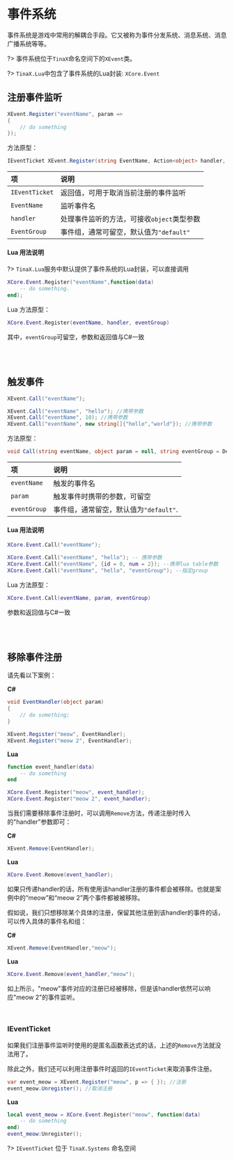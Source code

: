 # 事件系统

事件系统是游戏中常用的解耦合手段。它又被称为事件分发系统、消息系统、消息广播系统等等。

?> 事件系统位于`TinaX`命名空间下的`XEvent`类。

?> `TinaX.Lua`中包含了事件系统的Lua封装: `XCore.Event`

## 注册事件监听

``` csharp
XEvent.Register("eventName", param =>
{
    // do something
});
```

方法原型：

``` csharp
IEventTicket XEvent.Register(string EventName, Action<object> handler, string EventGroup = DefaultGroup)
```

|项|说明|
|:---|:---|
|`IEventTicket`| 返回值，可用于取消当前注册的事件监听|
|`EventName` | 监听事件名 |
|`handler`| 处理事件监听的方法，可接收`object`类型参数|
|`EventGroup`|事件组，通常可留空，默认值为`"default"`|

#### Lua 用法说明

?> `TinaX.Lua`服务中默认提供了事件系统的Lua封装，可以直接调用

``` lua
XCore.Event.Register("eventName",function(data)
    -- do something.
end);
```

Lua 方法原型：

``` lua
XCore.Event.Register(eventName, handler, eventGroup)
```

其中，`eventGroup`可留空，参数和返回值与C#一致

<br>

<br>

## 触发事件

``` csharp
XEvent.Call("eventName");

XEvent.Call("eventName", "hello"); //携带参数
XEvent.Call("eventName", 10); //携带参数
XEvent.Call("eventName", new string[]{"hello","world"}); //携带参数
```

方法原型：

``` csharp
void Call(string eventName, object param = null, string eventGroup = DefaultGroup)
```

|项|说明|
|:---|:---|
|`eventName` | 触发的事件名 |
|`param`| 触发事件时携带的参数，可留空 |
|`eventGroup` | 事件组，通常留空，默认值为`"default"`.|

#### Lua 用法说明


``` lua
XCore.Event.Call("eventName");

XCore.Event.Call("eventName", "hello"); -- 携带参数
XCore.Event.Call("eventName", {id = 0, num = 2}); --携带lua table参数
XCore.Event.Call("eventName", "hello", "eventGroup"); --指定group
```

Lua 方法原型：

``` lua
XCore.Event.Call(eventName, param, eventGroup)
```
参数和返回值与C#一致

<br>

<br>

## 移除事件注册

请先看以下案例：

**C#** 

``` csharp
void EventHandler(object param)
{
    // do something;
}

XEvent.Register("meow", EventHandler);
XEvent.Register("meow 2", EventHandler);
```

**Lua**

``` lua
function event_handler(data)
    -- do something    
end

XCore.Event.Register("meow", event_handler);
XCore.Event.Register("meow 2", event_handler);
```

当我们需要移除事件注册时，可以调用`Remove`方法，传递注册时传入的"handler"参数即可：

**C#**

``` csharp
XEvent.Remove(EventHandler);
```

**Lua**

``` lua
XCore.Event.Remove(event_handler);
```

如果只传递handler的话，所有使用该handler注册的事件都会被移除。也就是案例中的“meow”和“meow 2”两个事件都被被移除。

假如说，我们只想移除某个具体的注册，保留其他注册到该handler的事件的话，可以传入具体的事件名和组：

**C#**

``` csharp
XEvent.Remove(EventHandler,"meow"); 
```

**Lua**

``` lua
XCore.Event.Remove(event_handler,"meow");
```

如上所示，"meow"事件对应的注册已经被移除，但是该handler依然可以响应"meow 2"的事件监听。

<br>

### IEventTicket

如果我们注册事件监听时使用的是匿名函数表达式的话，上述的`Remove`方法就没法用了。

除此之外，我们还可以利用注册事件时返回的`IEventTicket`来取消事件注册。

``` csharp
var event_meow = XEvent.Register("meow", p => { }); //注册
event_meow.Unregister(); //取消注册
```

**Lua**

``` lua
local event_meow = XCore.Event.Register("meow", function(data)
    -- do something
end)
event_meow:Unregister();
```

?> `IEventTicket` 位于 `TinaX.Systems` 命名空间